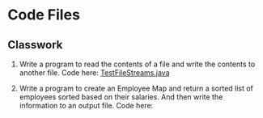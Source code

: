 # Code Files

## Classwork

1. Write a program to read the contents of a file and write the contents to another file.
    Code here: [TestFileStreams.java](./classwork/src/question1/TestStreams.java)

2. Write a program to create an Employee Map and return a sorted list of employees sorted based on their salaries. And then write the information to an output file.
    Code here:
